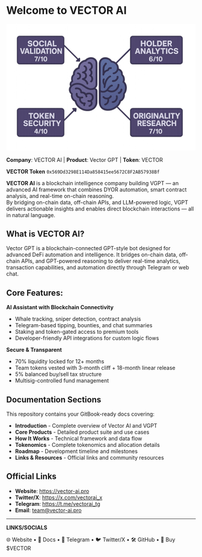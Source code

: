 # Welcome to VECTOR AI

![Vector AI Brain Analysis](images/brain-analysis.png)

**Company**: VECTOR AI | **Product**: Vector GPT | **Token**: VECTOR

**VECTOR Token** `0x569Dd3298E114Da858415ee5672C8F2AB57938Bf`

**VECTOR AI** is a blockchain intelligence company building VGPT — an advanced AI framework that combines DYOR automation, smart contract analysis, and real-time on-chain reasoning.  
By bridging on-chain data, off-chain APIs, and LLM-powered logic, VGPT delivers actionable insights and enables direct blockchain interactions — all in natural language.

## **What is VECTOR AI?**

Vector GPT is a blockchain-connected GPT-style bot designed for advanced DeFi automation and intelligence. It bridges on-chain data, off-chain APIs, and GPT-powered reasoning to deliver real-time analytics, transaction capabilities, and automation directly through Telegram or web chat.

## Core Features:

**AI Assistant with Blockchain Connectivity**
* Whale tracking, sniper detection, contract analysis
* Telegram-based tipping, bounties, and chat summaries
* Staking and token-gated access to premium tools
* Developer-friendly API integrations for custom logic flows

**Secure & Transparent**
* 70% liquidity locked for 12+ months
* Team tokens vested with 3-month cliff + 18-month linear release
* 5% balanced buy/sell tax structure
* Multisig-controlled fund management

## Documentation Sections

This repository contains your GitBook-ready docs covering:
- **Introduction** - Complete overview of Vector AI and VGPT
- **Core Products** - Detailed product suite and use cases
- **How It Works** - Technical framework and data flow
- **Tokenomics** - Complete tokenomics and allocation details
- **Roadmap** - Development timeline and milestones
- **Links & Resources** - Official links and community resources

## Official Links

* **Website**: https://vector-ai.pro
* **Twitter/X**: https://x.com/vectorai_x
* **Telegram**: https://t.me/vectorai_tg
* **Email**: team@vector-ai.pro

---

**LINKS/SOCIALS**

🌐 Website • 📄 Docs • 💬 Telegram • 🐦 Twitter/X • 🛠 GitHub • 🧠 Buy $VECTOR
